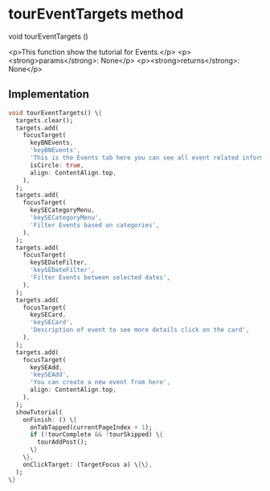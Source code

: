 


# tourEventTargets method








void tourEventTargets
()





\<p\>This function show the tutorial for Events.\</p\>
\<p\>\<strong\>params\</strong\>:
  None\</p\>
\<p\>\<strong\>returns\</strong\>:
  None\</p\>



## Implementation

```dart
void tourEventTargets() \{
  targets.clear();
  targets.add(
    focusTarget(
      keyBNEvents,
      'keyBNEvents',
      'This is the Events tab here you can see all event related information of the current selected organization',
      isCircle: true,
      align: ContentAlign.top,
    ),
  );
  targets.add(
    focusTarget(
      keySECategoryMenu,
      'keySECategoryMenu',
      'Filter Events based on categories',
    ),
  );
  targets.add(
    focusTarget(
      keySEDateFilter,
      'keySEDateFilter',
      'Filter Events between selected dates',
    ),
  );
  targets.add(
    focusTarget(
      keySECard,
      'keySECard',
      'Description of event to see more details click on the card',
    ),
  );
  targets.add(
    focusTarget(
      keySEAdd,
      'keySEAdd',
      'You can create a new event from here',
      align: ContentAlign.top,
    ),
  );
  showTutorial(
    onFinish: () \{
      onTabTapped(currentPageIndex + 1);
      if (!tourComplete && !tourSkipped) \{
        tourAddPost();
      \}
    \},
    onClickTarget: (TargetFocus a) \{\},
  );
\}
```







